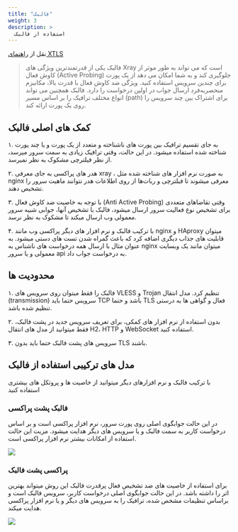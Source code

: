 ```yaml
---
title: "فالبک"
weight: 3
description: >
  استفاده از فالبک
---
```


نقل از [راهنمای XTLS](https://xtls.github.io/en/config/features/fallback.html#fallback)
> فالبک یکی از قدرتمندترین ویژگی های Xray است که می تواند به طور موثر از کاوش فعال (Active Probing) جلوگیری کند و به شما امکان می دهد از یک پورت برای چندین سرویس استفاده کنید.
ویژگی ضد کاوش فعال با قدرت بالا، مکانیزم منحصربه‌فرد ارسال جواب در اولین درخواست را دارد.
فالبک همچنین می تواند انواع مختلف ترافیک را بر اساس مسیر (path) برای اشتراک بین چند سرویس را روی یک پورت ارائه کند.

## کمک های اصلی فالبک

۱. به جای تقسیم ترافیک بین پورت های ناشناخته و متعدد از یک پورت و یا چند پورت شناخته شده استفاده میشود. در این حالت، وقتی ترافیک زیادی به سمت سرور میرسد، از نظر فیلترچی مشکوک به نظر نمیرسد.

۲. هدر های پراکسی به جای معرفی xray ، به صورت نرم افزار های شناخته شده مثل nginx معرفی میشوند تا فیلترچی و ربات‌ها از روی اطلاعات هدر نتوانند ماهیت سرور را تشخیص دهند.

۳. با توجه به خاصیت ضد کاوش فعال (Anti Active Probing) وقتی تقاضاهای متعددی برای تشخیص نوع فعالیت سرور ارسال میشود، فالبک با تشخیص آنها، جوابی شبیه سرور معمولی وب ارسال میکند تا مشکوک به  نظر نرسد.

۴. با ترکیب فالبک و نرم افزار های دیگر پراکسی وب مانند nginx و  HAproxy میتوان قابلیت های جذاب دیگری اضافه کرد که باعث گمراه شدن تست های دستی میشود. به عنوان مثال با ارسال همه درخواست های ناشناس به nginx میتوان مانند یک وبسایت معمولی و یا سرور api به درخواست جواب داد.

## محدودیت ها
۱. فالبک را فقط میتوان روی سرویس های VLESS و Trojan تنظیم کرد. مدل انتقال (transmission) سرویس حتما باید TCP باشد و حتما TLS فعال و گواهی ها به درستی تنظیم شده باشد.

۲. بدون استفاده از نرم افزار های کمکی، برای تعریف سرویس جدید در پشت فالبک، فقط میتوانید از مدل های انتقال H2، HTTP و WebSocket استفاده کنید.

۳. سرویس های پشت فالبک حتما باید بدون TLS باشند.

## مدل های ترکیبی استفاده از فالبک
با ترکیب فالبک و نرم افزارهای دیگر میتوانید از خاصیت ها و پروتکل های بیشتری استفاده کنید
### فالبک پشت پراکسی
در این حالت جوابگوی اصلی روی پورت سرور، نرم افزار پراکسی است و بر اساس درخواست کاربر به سمت فالبک و یا سرویس های دیگر هدایت میشود. مزیت این حالت استفاده از امکانات بیشتر نرم افزار پراکسی است.

![](../proxy-fallback.png)

### پراکسی پشت فالبک
برای استفاده از خاصیت های ضد تشخیص فعال پرقدرت فالبک این روش میتواند بهترین اثر را داشته باشد. در این حالت جوابگوی اصلی درخواست کاربر، سرویس فالبک است و براساس تنظیمات مشخص شده، ترافیک را به سرویس های دیگر و یا نرم افزار پراکسی هدایت میکند.

![](../fallback-proxy.png)

